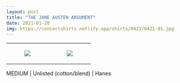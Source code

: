 ```yaml
---
layout: post
title: "THE JANE AUSTEN ARGUMENT"
date: 2021-01-28
img: https://concertshirts.netlify.app/shirts/0421/0421-01.jpg
---
```




<table style="width:100%;"><tr><td style="vertical-align:top;">
      <figure class="tmblr-full" data-orig-height="2048" data-orig-width="1365" data-orig-src="https://concertshirts.netlify.app/shirts/0421/0421-01.jpg"><img src="https://64.media.tumblr.com/a114b0f952565bc1f070f40e87615c18/29c370d0034757a5-7e/s540x810/26b0315412ec76d141d0822577a8c4b89c557020.jpg" data-orig-height="2048" data-orig-width="1365" data-orig-src="https://concertshirts.netlify.app/shirts/0421/0421-01.jpg"/></figure></td>
    <td style="vertical-align:top;">
      <figure class="tmblr-full" data-orig-height="2048" data-orig-width="1365" data-orig-src="https://concertshirts.netlify.app/shirts/0421/0421-02.jpg"><img src="https://64.media.tumblr.com/a8dbbfa96acdc804f46f84e38ccb4986/29c370d0034757a5-e5/s540x810/9e1d0b126556a8cf8247e4abac85549cbbf74a9e.jpg" data-orig-height="2048" data-orig-width="1365" data-orig-src="https://concertshirts.netlify.app/shirts/0421/0421-02.jpg"/></figure></td>
  </tr></table><p>
  MEDIUM | Unlisted (cotton/blend) | Hanes
</p>
